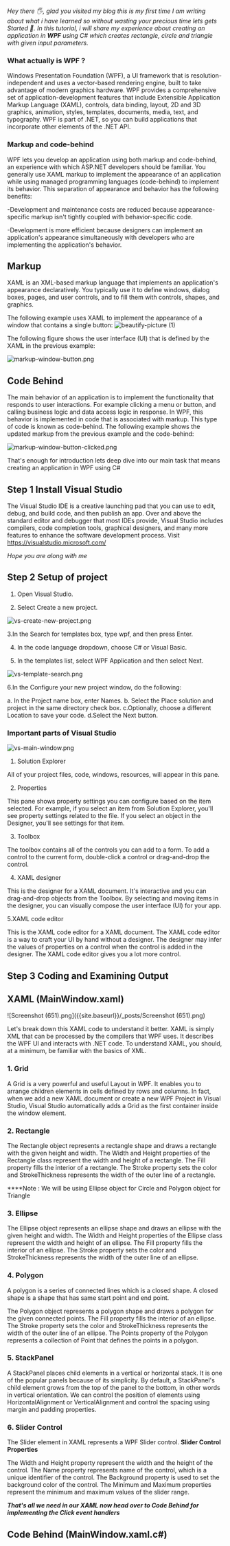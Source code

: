 
_Hey there 🖐, glad you visited my blog this is my first time I am writing about what i have learned so without wasting your precious time lets gets Started 🚀.
In this tutorial, i will share my experience about creating an application in **WPF** using C# which creates rectangle, circle and triangle with given input parameters._

### What actually is WPF ?
Windows Presentation Foundation (WPF), a UI framework that is resolution-independent and uses a vector-based rendering engine, built to take advantage of modern graphics hardware. WPF provides a comprehensive set of application-development features that include Extensible Application Markup Language (XAML), controls, data binding, layout, 2D and 3D graphics, animation, styles, templates, documents, media, text, and typography. WPF is part of .NET, so you can build applications that incorporate other elements of the .NET API.

### Markup and code-behind
WPF lets you develop an application using both markup and code-behind, an experience with which ASP.NET developers should be familiar. You generally use XAML markup to implement the appearance of an application while using managed programming languages (code-behind) to implement its behavior. This separation of appearance and behavior has the following benefits:

-Development and maintenance costs are reduced because appearance-specific markup isn't tightly coupled with behavior-specific code.

-Development is more efficient because designers can implement an application's appearance simultaneously with developers who are implementing the application's behavior.

## Markup
XAML is an XML-based markup language that implements an application's appearance declaratively. You typically use it to define windows, dialog boxes, pages, and user controls, and to fill them with controls, shapes, and graphics.

The following example uses XAML to implement the appearance of a window that contains a single button:
![beautify-picture (1)](https://user-images.githubusercontent.com/74794315/216296218-014acfd2-4bb2-484a-8a19-fdb3c389bff4.png)


The following figure shows the user interface (UI) that is defined by the XAML in the previous example:

![markup-window-button.png]({{site.baseurl}}/_posts/markup-window-button.png)


## Code Behind
The main behavior of an application is to implement the functionality that responds to user interactions. For example clicking a menu or button, and calling business logic and data access logic in response. In WPF, this behavior is implemented in code that is associated with markup. This type of code is known as code-behind. The following example shows the updated markup from the previous example and the code-behind:

![markup-window-button-clicked.png]({{site.baseurl}}/_posts/markup-window-button-clicked.png)


That's enough for introduction lets deep dive into our main task that means creating an application in  WPF using C# 

## Step 1 Install Visual Studio 
The Visual Studio IDE is a creative launching pad that you can use to edit, debug, and build code, and then publish an app. Over and above the standard editor and debugger that most IDEs provide, Visual Studio includes compilers, code completion tools, graphical designers, and many more features to enhance the software development process.
Visit https://visualstudio.microsoft.com/

_Hope you are along  with me_
## Step 2 Setup of project

1. Open Visual Studio.

2. Select Create a new project.

![vs-create-new-project.png](./_posts/vs-create-new-project.png)

3.In the Search for templates box, type wpf, and then press Enter.

4. In the code language dropdown, choose C# or Visual Basic.

5. In the templates list, select WPF Application and then select Next.

![vs-template-search.png]({{site.baseurl}}/_posts/vs-template-search.png)

6.In the Configure your new project window, do the following:

a. In the Project name box, enter Names.
b. Select the Place solution and project in the same directory check box.
c.Optionally, choose a different Location to save your code.
d.Select the Next button.

### Important parts of Visual Studio

![vs-main-window.png]({{site.baseurl}}/_posts/vs-main-window.png)


1. Solution Explorer

All of your project files, code, windows, resources, will appear in this pane.

2. Properties

This pane shows property settings you can configure based on the item selected. For example, if you select an item from Solution Explorer, you'll see property settings related to the file. If you select an object in the Designer, you'll see settings for that item.

3. Toolbox

The toolbox contains all of the controls you can add to a form. To add a control to the current form, double-click a control or drag-and-drop the control.

4. XAML designer

This is the designer for a XAML document. It's interactive and you can drag-and-drop objects from the Toolbox. By selecting and moving items in the designer, you can visually compose the user interface (UI) for your app.

5.XAML code editor

This is the XAML code editor for a XAML document. The XAML code editor is a way to craft your UI by hand without a designer. The designer may infer the values of properties on a control when the control is added in the designer. The XAML code editor gives you a lot more control.

## Step 3 Coding and Examining Output

## XAML (MainWindow.xaml)

![Screenshot (651).png]({{site.baseurl}}/_posts/Screenshot (651).png)


Let's break down this XAML code to understand it better. XAML is simply XML that can be processed by the compilers that WPF uses. It describes the WPF UI and interacts with .NET code. To understand XAML, you should, at a minimum, be familiar with the basics of XML.

### 1. Grid

A Grid is a very powerful and useful Layout in WPF. It enables you to arrange children elements in cells defined by rows and columns. In fact, when we add a new XAML document or create a new WPF Project in Visual Studio, Visual Studio automatically adds a Grid as the first container inside the window element.

### 2. Rectangle

The Rectangle object represents a rectangle shape and draws a rectangle with the given height and width. The Width and Height properties of the Rectangle class represent the width and height of a rectangle. The Fill property fills the interior of a rectangle. The Stroke property sets the color and StrokeThickness represents the width of the outer line of a rectangle.

****Note : We will be using Ellipse object for Circle and Polygon object for Triangle

### 3. Ellipse

The Ellipse object represents an ellipse shape and draws an ellipse with the given height and width. The Width and Height properties of the Ellipse class represent the width and height of an ellipse. The Fill property fills the interior of an ellipse. The Stroke property sets the color and StrokeThickness represents the width of the outer line of an ellipse.

### 4. Polygon

A polygon is a series of connected lines which is a closed shape. A closed shape is a shape that has same start point and end point.

The Polygon object represents a polygon shape and draws a polygon for the given connected points. The Fill property fills the interior of an ellipse. The Stroke property sets the color and StrokeThickness represents the width of the outer line of an ellipse. The Points property of the Polygon represents a collection of Point that defines the points in a polygon. 

### 5. StackPanel

A StackPanel places child elements in a vertical or horizontal stack. It is one of the popular panels because of its simplicity. By default, a StackPanel's child element grows from the top of the panel to the bottom, in other words in vertical orientation. We can control the position of elements using HorizontalAlignment or VerticalAlignment and control the spacing using margin and padding properties.

### 6. Slider Control

The Slider element in XAML represents a WPF Slider control.
**Slider Control Properties**

The Width and Height property represent the width and the height of the control. The Name property represents name of the control, which is a unique identifier of the control. The Background property is used to set the background color of the control. The Minimum and Maximum properties represent the minimum and maximum values of the slider range.

**_That's all we need in our XAML now head over to Code Behind for implementing the Click event handlers_**

## Code Behind (MainWindow.xaml.c#)
